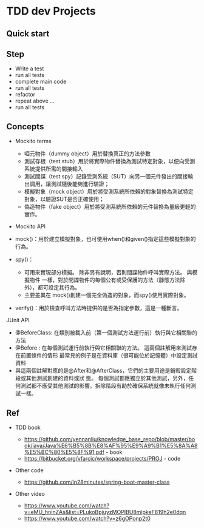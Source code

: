 # TDD dev Projects

## Quick start

## Step

- Write a test
- run all tests
- complete main code
- run all tests
- refactor
- repeat above ...
- run all tests

## Concepts

- Mockito terms
  - 啞元物件（dummy object）用於替換真正的方法參數
  - 測試存根（test stub）用於將實際物件替換為測試特定對象，以便向受測系統提供所需的間接輸入
  - 測試間諜（test spy）記錄受測系統（SUT）向另一個元件發出的間接輸出調用，讓測試隨後能夠進行驗證；
  - 模擬對象（mock object）用於將受測系統所依賴的對象替換為測試特定對象，以驗證SUT是否正確使用；
  - 偽造物件（fake object）用於將受測系統所依賴的元件替換為量級更輕的實作。

- Mockito API
- mock()：用於建立模擬對象，也可使用when()和given()指定這些模擬對象的行為。
- spy()：
  - 可用來實現部分模擬。 除非另有說明，否則間諜物件呼叫實際方法。 與模擬物件 一樣，對於間諜物件的每個公有或受保護的方法（靜態方法除外），都可設定其行為。
  - 主要差異在 mock()創建一個完全偽造的對象，而spy()使用實際對象。
- verify()：用於檢查呼叫方法時提供的是否為指定參數，這是一種斷言。

JUnit API
- @BeforeClass: 在類別被載入前（第一個測試方法運行前）執行與它相關聯的方法
- @Before : 在每個測試運行前執行與它相關聯的方法。 這兩個註解用來測試存在前置條件的情形
  最常見的例子是在資料庫（很可能位於記憶體）中設定測試資料
- 與這兩個註解對應的是@After和@AfterClass，它們的主要用途是銷毀設定階段或其他測試創建的資料或狀
  態。 每個測試都應獨立於其他測試，另外，任何測試都不應受其他測試的影響。拆除階段有助於確保系統就像未執行任何測試一樣。

## Ref

- TDD book
	- https://github.com/yennanliu/knowledge_base_repo/blob/master/book/java/Java%E6%B5%8B%E8%AF%95%E9%A9%B1%E5%8A%A8%E5%BC%80%E5%8F%91.pdf - book
	- https://bitbucket.org/vfarcic/workspace/projects/PROJ - code

- Other code
	- https://github.com/in28minutes/spring-boot-master-class


- Other video
	- https://www.youtube.com/watch?v=eMU_hninZAs&list=PLukoBpjuyzMOPIBU8mlpkeF819h2e0dqn
	- https://www.youtube.com/watch?v=z6gOPonp2t0